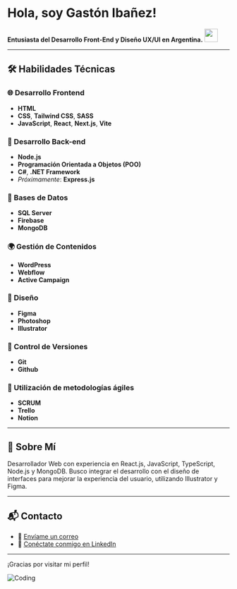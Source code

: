 # Hola, soy Gastón Ibañez! 

 **Entusiasta del Desarrollo Front-End y Diseño UX/UI en Argentina.** <img src="https://cdn.icon-icons.com/icons2/1694/PNG/512/arargentinaflag_111670.png" width="30px">

---

## 🛠️ Habilidades Técnicas

### 🌐 Desarrollo Frontend
- **HTML**
- **CSS**, **Tailwind CSS**, **SASS**
- **JavaScript**, **React**, **Next.js**, **Vite**

### 🔨 Desarrollo Back-end
- **Node.js**
- **Programación Orientada a Objetos (POO)**
- **C#**, **.NET Framework**
- *Próximamente*: **Express.js**

### 💾 Bases de Datos
- **SQL Server**
- **Firebase**
- **MongoDB**

### 🌍 Gestión de Contenidos
- **WordPress**
- **Webflow**
- **Active Campaign**

### 🎨 Diseño
- **Figma**
- **Photoshop**
- **Illustrator**

### 🔄 Control de Versiones
- **Git**
- **Github**

### 🚀 Utilización de metodologías ágiles
- **SCRUM**
- **Trello**
- **Notion**

---

## 📌 Sobre Mí

Desarrollador Web con experiencia en React.js, JavaScript, TypeScript, Node.js y MongoDB. Busco integrar el desarrollo con el diseño de interfaces para mejorar la experiencia del usuario, utilizando Illustrator y Figma.

---

## 📬 Contacto

- 📧 [Envíame un correo](mailto:gastonibanezcv@gmail.com)
- 🔗 [Conéctate conmigo en LinkedIn](https://www.linkedin.com/in/gastonibanezdev/)

---

¡Gracias por visitar mi perfil!

![Coding](https://i.giphy.com/xx0JzzsBXzcMK542tx.webp)
